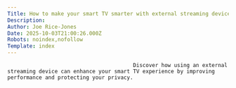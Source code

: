 ```yaml
---
Title: How to make your smart TV smarter with external streaming devices
Description: 
Author: Joe Rice-Jones
Date: 2025-10-03T21:00:26.000Z
Robots: noindex,nofollow
Template: index
---
```


                                            Discover how using an external streaming device can enhance your smart TV experience by improving performance and protecting your privacy.
                                        